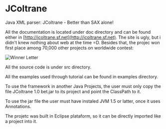 JColtrane
=========

Java XML parser: JColtrane - Better than SAX alone!


All the documentation is located under doc directory and can be found either in [http://jcoltrane.sf.net](http://jcoltrane.sf.net). 
The site is ugly, but i didn't knew nothing about web at the time =D. Besides that, the projec won first place among 70,000 other projects on worldwide contest:

![Winner Letter](https://github.com/renzon/jcoltrane/blob/master/ContestWinnerLetter.jpg)

All the source code is under src directory.

All the examples used through tutorial can be found in examples directory.

To use the framework in another Java Projects, the user must only copy the file JColtrane 1.0 bet.jar to its project and point the ClassPath to it.

To use the jar file the user must have instaled JVM 1.5 or latter, once it uses Annotations.

The projetc was built in Eclipse plataform, so it can be directly imported like a project into it.
